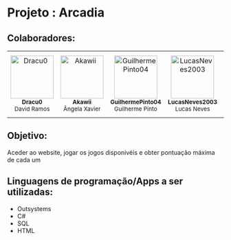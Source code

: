 # Projeto : Arcadia

## Colaboradores:

<table align="center">
    <tr>
        <td align="center">
            <a href="https://github.com/Dracu0">
                <img src="https://github.com/Dracu0.png" width="100" height="100" alt="Dracu0"><br />
            </a>
            <sub><b>Dracu0</b></sub>
            <br>
            <sub>David Ramos</sub>
        </td>
        <td align="center">
            <a href="https://github.com/Akawii">
                <img src="https://github.com/Akawii.png" width="100" height="100" alt="Akawii"><br />
            </a>
            <sub><b>Akawii</b></sub>
            <br>
            <sub>Ângela Xavier</sub>
        </td>
        <td align="center">
            <a href="https://github.com/GuilhermePinto04">
                <img src="https://github.com/GuilhermePinto04.png" width="100" height="100"
                    alt="GuilhermePinto04"><br />
            </a>
            <sub><b>GuilhermePinto04</b></sub>
            <br>
            <sub>Guilherme Pinto</sub>
        </td>
        <td align="center">
            <a href="https://github.com/LucasNeves2003">
                <img src="https://github.com/LucasNeves2003.png" width="100" height="100" alt="LucasNeves2003"><br />
            </a>
            <sub><b>LucasNeves2003</b></sub>
            <br>
            <sub>Lucas Neves</sub>
        </td>
        <td align="center">
            <a href="https://github.com/Zarkwol">
                <img src="https://github.com/Zarkwol.png" width="100" height="100" alt="Zarkwol"><br />
            </a>
            <sub><b>Zarkwol</b></sub>
            <br>
            <sub>Diogo Oliveira</sub>
        </td>
        <td align="center">
            <a href="https://github.com/rodriiabj">
                <img src="https://github.com/rodriiabj.png" width="100" height="100" alt="rodriiabj"><br />
            </a>
            <sub><b>rodriiabj</b></sub>
            <br>
            <sub>Rodrigo Jeremias</sub>
        </td>
    </tr>
</table>

## Objetivo: 
Aceder ao website, jogar os jogos disponivéis e obter pontuação máxima de cada um 

## Linguagens de programação/Apps a ser utilizadas:
 - Outsystems
 - C#
 - SQL
 - HTML
